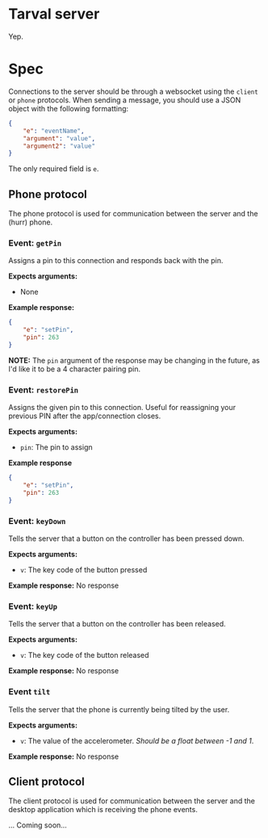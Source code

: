 # Tarval server
Yep.

# Spec
Connections to the server should be through a websocket using the `client` or `phone` protocols. When sending a message, you should use a JSON object with the following formatting:

```JSON
{
    "e": "eventName",
    "argument": "value",
    "argument2": "value"
}
```

The only required field is `e`.

## Phone protocol
The phone protocol is used for communication between the server and the (hurr) phone.

### Event: `getPin`
Assigns a pin to this connection and responds back with the pin.

**Expects arguments:**
* None

**Example response:**
```JSON
{
    "e": "setPin",
    "pin": 263
}
```

**NOTE:** The `pin` argument of the response may be changing in the future, as I'd like it to be a 4 character pairing pin.

### Event: `restorePin`
Assigns the given pin to this connection. Useful for reassigning your previous PIN after the app/connection closes.

**Expects arguments:**
* `pin`: The pin to assign

**Example response**
```JSON
{
    "e": "setPin",
    "pin": 263
}
```

### Event: `keyDown`
Tells the server that a button on the controller has been pressed down.

**Expects arguments:**
* `v`: The key code of the button pressed

**Example response:**
No response

### Event: `keyUp`
Tells the server that a button on the controller has been released.

**Expects arguments:**
* `v`: The key code of the button released

**Example response:**
No response

### Event `tilt`
Tells the server that the phone is currently being tilted by the user.

**Expects arguments:**
* `v`: The value of the accelerometer. *Should be a float between -1 and 1*.

**Example response:**
No response

## Client protocol
The client protocol is used for communication between the server and the desktop application which is receiving the phone events.

... Coming soon...
